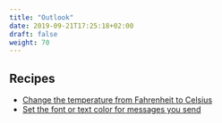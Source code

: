 ```yaml
---
title: "Outlook"
date: 2019-09-21T17:25:18+02:00
draft: false
weight: 70
---
```


## Recipes

- [Change the temperature from Fahrenheit to Celsius](https://support.office.com/en-us/article/Change-the-temperature-from-Fahrenheit-to-Celsius-8303B0E2-644B-4AC3-954F-A478974B96C8)
- [Set the font or text color for messages you send](https://support.office.com/en-us/article/Set-the-font-or-text-color-for-messages-you-send-83425b7b-4acc-4e94-8c04-fa1e31790318)
